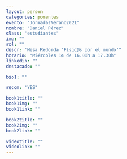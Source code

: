 ```yaml
---
layout: person
categories: ponentes
evento: "JornadasVerano2021"
nombre: "Daniel Pérez"
class: "estudiantes"
img: ""
rol: ""
descr: "Mesa Redonda 'Físic@s por el mundo'"
horario: "Miércoles 14 de 16.00h a 17.30h"
linkedin: ""
destacado: ""

bio1: ""

recom: "YES"

book1title: ""
book1img: ""
book1link: ""

book2title: ""
book2img: ""
book2link: ""

videotitle: ""
videolink: ""
---
```

